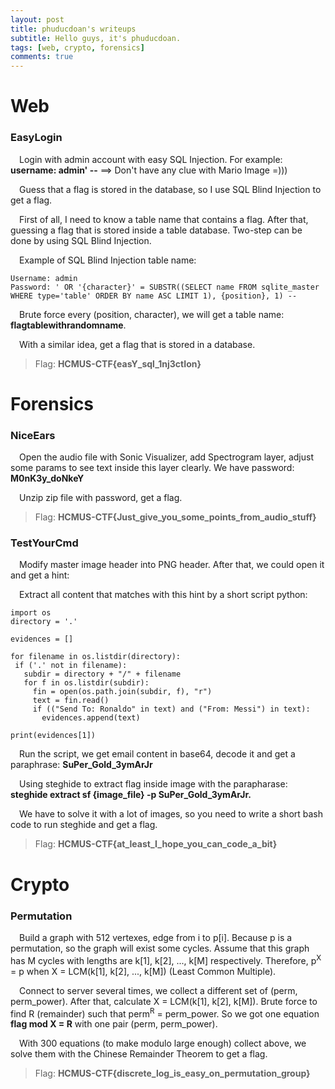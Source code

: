```yaml
---
layout: post
title: phuducdoan's writeups
subtitle: Hello guys, it's phuducdoan.
tags: [web, crypto, forensics]
comments: true
---
```


# Web
### EasyLogin

&emsp;Login with admin account with easy SQL Injection. For example: **username: admin' --** ==> Don't have any clue with Mario Image =)))

&emsp;Guess that a flag is stored in the database, so I use SQL Blind Injection to get a flag. 

&emsp;First of all, I need to know a table name that contains a flag. After that, guessing a flag that is stored inside a table database. Two-step can be done by using SQL Blind Injection.

&emsp;Example of SQL Blind Injection table name:

~~~
Username: admin
Password: ' OR '{character}' = SUBSTR((SELECT name FROM sqlite_master WHERE type='table' ORDER BY name ASC LIMIT 1), {position}, 1) --
~~~

&emsp;Brute force every (position, character), we will get a table name: **flagtablewithrandomname**.

&emsp;With a similar idea, get a flag that is stored in a database.

> Flag: **HCMUS-CTF{easY_sql_1nj3ctIon}**

# Forensics
### NiceEars

&emsp;Open the audio file with Sonic Visualizer, add Spectrogram layer, adjust some params to see text inside this layer clearly. We have password: **M0nK3y_doNkeY**

&emsp;Unzip zip file with password, get a flag.

> Flag: **HCMUS-CTF{Just_give_you_some_points_from_audio_stuff}**

### TestYourCmd

&emsp;Modify master image header into PNG header. After that, we could open it and get a hint: 


&emsp;Extract all content that matches with this hint by a short script python:

~~~
import os
directory = '.'

evidences = []
 
for filename in os.listdir(directory):
 if ('.' not in filename):
   subdir = directory + "/" + filename
   for f in os.listdir(subdir):
     fin = open(os.path.join(subdir, f), "r")
     text = fin.read()
     if (("Send To: Ronaldo" in text) and ("From: Messi") in text):
       evidences.append(text)
      
print(evidences[1])
~~~

&emsp;Run the script, we get email content in base64, decode it and get a paraphrase: **SuPer_Gold_3ymArJr**

&emsp;Using steghide to extract flag inside image with the parapharase: **steghide extract sf {image_file} -p  SuPer_Gold_3ymArJr.**

&emsp;We have to solve it with a lot of images, so you need to write a short bash code to run steghide and get a flag.

> Flag: **HCMUS-CTF{at_least_I_hope_you_can_code_a_bit}**

# Crypto
### Permutation

&emsp;Build a graph with 512 vertexes, edge from i to p[i]. Because p is a permutation, so the graph will exist some cycles. Assume that this graph has M cycles with lengths are k[1], k[2], ..., k[M] respectively. Therefore, p<sup>X</sup> = p when X = LCM(k[1], k[2], ..., k[M]) (Least Common Multiple).

&emsp;Connect to server several times, we collect a different set of (perm, perm_power). After that, calculate X = LCM(k[1], k[2], k[M]). Brute force to find R (remainder) such that perm<sup>R</sup> = perm_power. So we got one equation **flag mod X = R** with one pair (perm, perm_power).

&emsp;With 300 equations (to make modulo large enough) collect above, we solve them with the Chinese Remainder Theorem to get a flag.


> Flag: **HCMUS-CTF{discrete_log_is_easy_on_permutation_group}**

